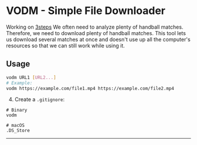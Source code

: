 # VODM - Simple File Downloader

Working on [3steps](https://3steps.no) We often need to analyze plenty of handball matches. Therefore, we need to download plenty of handball matches. This tool lets us download several matches at once and doesn't use up all the computer's resources so that we can still work while using it.



## Usage

```bash
vodm URL1 [URL2...]
# Example:
vodm https://example.com/file1.mp4 https://example.com/file2.mp4
```

4. Create a `.gitignore`:
```gitignore
# Binary
vodm

# macOS
.DS_Store
```

****